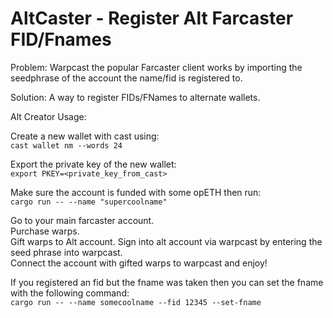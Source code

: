 # AltCaster - Register Alt Farcaster FID/Fnames

Problem: Warpcast the popular Farcaster client works by importing the seedphrase of the account the name/fid is registered to.  

Solution: A way to register FIDs/FNames to alternate wallets.

Alt Creator Usage:  

Create a new wallet with cast using:  
`cast wallet nm --words 24`  

Export the private key of the new wallet:  
`export PKEY=<private_key_from_cast>`  

Make sure the account is funded with some opETH then run:  
`cargo run -- --name "supercoolname"`

Go to your main farcaster account.  
Purchase warps.  
Gift warps to Alt account.
Sign into alt account via warpcast by entering the seed phrase into warpcast.  
Connect the account with gifted warps to warpcast and enjoy!  

If you registered an fid but the fname was taken then you can set the fname with the following command:  
`cargo run -- --name somecoolname --fid 12345 --set-fname`
